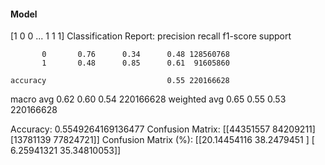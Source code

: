 #### Model
[1 0 0 ... 1 1 1]
Classification Report:
              precision    recall  f1-score   support

           0       0.76      0.34      0.48 128560768
           1       0.48      0.85      0.61  91605860

    accuracy                           0.55 220166628
   macro avg       0.62      0.60      0.54 220166628
weighted avg       0.65      0.55      0.53 220166628

Accuracy: 0.5549264169136477
Confusion Matrix:
[[44351557 84209211]
 [13781139 77824721]]
Confusion Matrix (%):
[[20.14454116 38.2479451 ]
 [ 6.25941321 35.34810053]]
